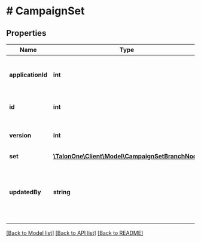# # CampaignSet

## Properties

Name | Type | Description | Notes
------------ | ------------- | ------------- | -------------
**applicationId** | **int** | The ID of the Application that owns this entity. | 
**id** | **int** | Internal ID of this entity. | 
**version** | **int** | Version of the campaign set. | 
**set** | [**\TalonOne\Client\Model\CampaignSetBranchNode**](CampaignSetBranchNode.md) |  | 
**updatedBy** | **string** | Name of the user who last updated this campaign set, if available. | [optional] 

[[Back to Model list]](../../README.md#documentation-for-models) [[Back to API list]](../../README.md#documentation-for-api-endpoints) [[Back to README]](../../README.md)


